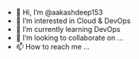 - 👋 Hi, I’m @aakashdeep153
- 👀 I’m interested in Cloud & DevOps
- 🌱 I’m currently learning DevOps
- 💞️ I’m looking to collaborate on ...
- 📫 How to reach me ...

<!---
aakashdeep153/aakashdeep153 is a ✨ special ✨ repository because its `README.md` (this file) appears on your GitHub profile.
You can click the Preview link to take a look at your changes.
--->
